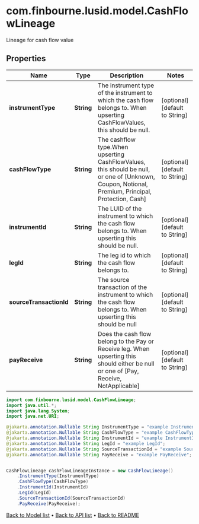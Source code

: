 # com.finbourne.lusid.model.CashFlowLineage
Lineage for cash flow value

## Properties

Name | Type | Description | Notes
------------ | ------------- | ------------- | -------------
**instrumentType** | **String** | The instrument type of the instrument to which the cash flow belongs to. When upserting CashFlowValues, this  should be null. | [optional] [default to String]
**cashFlowType** | **String** | The cashflow type.When upserting CashFlowValues, this should be null, or one of [Unknown, Coupon, Notional,  Premium, Principal, Protection, Cash] | [optional] [default to String]
**instrumentId** | **String** | The LUID of the instrument to which the cash flow belongs to. When upserting this should be null. | [optional] [default to String]
**legId** | **String** | The leg id to which the cash flow belongs to. | [optional] [default to String]
**sourceTransactionId** | **String** | The source transaction of the instrument to which the cash flow belongs to. When upserting this should be null | [optional] [default to String]
**payReceive** | **String** | Does the cash flow belong to the Pay or Receive leg. When upserting this should either be null or one of [Pay, Receive, NotApplicable] | [optional] [default to String]

```java
import com.finbourne.lusid.model.CashFlowLineage;
import java.util.*;
import java.lang.System;
import java.net.URI;

@jakarta.annotation.Nullable String InstrumentType = "example InstrumentType";
@jakarta.annotation.Nullable String CashFlowType = "example CashFlowType";
@jakarta.annotation.Nullable String InstrumentId = "example InstrumentId";
@jakarta.annotation.Nullable String LegId = "example LegId";
@jakarta.annotation.Nullable String SourceTransactionId = "example SourceTransactionId";
@jakarta.annotation.Nullable String PayReceive = "example PayReceive";


CashFlowLineage cashFlowLineageInstance = new CashFlowLineage()
    .InstrumentType(InstrumentType)
    .CashFlowType(CashFlowType)
    .InstrumentId(InstrumentId)
    .LegId(LegId)
    .SourceTransactionId(SourceTransactionId)
    .PayReceive(PayReceive);
```


[Back to Model list](../README.md#documentation-for-models) &#8226; [Back to API list](../README.md#documentation-for-api-endpoints) &#8226; [Back to README](../README.md)
